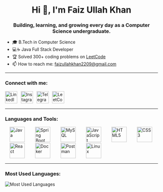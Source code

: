 <h1 align="center">Hi 👋, I'm Faiz Ullah Khan</h1>
<h3 align="center">Building, learning, and growing every day as a Computer Science undergraduate.</h3>

- 🎓 B.Tech in Computer Science  
- 💻☕ Java Full Stack Developer  
- 🏆 Solved 300+ coding problems on [LeetCode](https://leetcode.com/faiz_ullah_khan)  
- 📫 How to reach me: faizullahkhan2209@gmail.com  

---

### Connect with me:
[<img src="https://cdn.jsdelivr.net/gh/devicons/devicon/icons/linkedin/linkedin-original.svg" alt="LinkedIn" title="LinkedIn" width="40"/>](https://www.linkedin.com/in/faiz-ullah-khan-01788035b/)
&nbsp;
[<img src="https://upload.wikimedia.org/wikipedia/commons/a/a5/Instagram_icon.png" alt="Instagram" title="Instagram" width="40"/>](https://instagram.com/null_and_void786)
&nbsp;
[<img src="https://www.vectorlogo.zone/logos/telegram/telegram-icon.svg" alt="Telegram" title="Telegram" width="40"/>](https://t.me/null_and_void786)
&nbsp;
[<img src="https://upload.wikimedia.org/wikipedia/commons/8/8e/LeetCode_Logo_1.png" alt="LeetCode" title="LeetCode" width="40"/>](https://leetcode.com/faiz_ullah_khan)

---

### Languages and Tools:
<p align>
  <img src="https://cdn.jsdelivr.net/gh/devicons/devicon/icons/java/java-original.svg" title="Java" width="50" height="50" style="margin: 0 15px;"/>
  <img src="https://www.vectorlogo.zone/logos/springio/springio-ar21.svg" title="Spring Boot" height="50" style="margin: 0 15px;"/>
  <img src="https://cdn.jsdelivr.net/gh/devicons/devicon/icons/mysql/mysql-original.svg" title="MySQL" width="50" height="50" style="margin: 0 15px;"/> 
  <img src="https://cdn.jsdelivr.net/gh/devicons/devicon/icons/javascript/javascript-original.svg" title="JavaScript" width="50" height="50" style="margin: 0 15px;"/> 
  <img src="https://cdn.jsdelivr.net/gh/devicons/devicon/icons/html5/html5-original.svg" title="HTML5" width="50" height="50" style="margin: 0 15px;"/> 
  <img src="https://cdn.jsdelivr.net/gh/devicons/devicon/icons/css3/css3-original.svg" title="CSS3" width="50" height="50" style="margin: 0 15px;"/> 
  <img src="https://cdn.jsdelivr.net/gh/devicons/devicon/icons/react/react-original.svg" title="React" width="50" height="50" style="margin: 0 15px;"/> 
  <img src="https://cdn.jsdelivr.net/gh/devicons/devicon/icons/docker/docker-original.svg" title="Docker" width="50" height="50" style="margin: 0 15px;"/> 
  <img src="https://www.vectorlogo.zone/logos/getpostman/getpostman-icon.svg" title="Postman" width="50" height="50" style="margin: 0 15px;"/> 
  <img src="https://cdn.jsdelivr.net/gh/devicons/devicon/icons/linux/linux-original.svg" title="Linux" width="50" height="50" style="margin: 0 15px;"/> 
</p>


---

### Most Used Languages:
![Most Used Languages](https://github-readme-stats.vercel.app/api/top-langs/?username=Void-786&layout=compact&langs_count=6&theme=dark)
